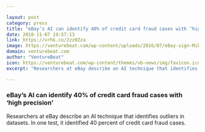```yaml
---

layout: post
category: press
title: "eBay’s AI can identify 40% of credit card fraud cases with ‘high precision’"
date: 2018-11-07 14:57:13
link: https://vrhk.co/2zz0Zza
image: https://venturebeat.com/wp-content/uploads/2016/07/eBay-sign-Mike-Knell-Flickr.jpg?fit=3580%2C1979&strip=all
domain: venturebeat.com
author: "VentureBeat"
icon: https://venturebeat.com/wp-content/themes/vb-news/img/favicon.ico
excerpt: "Researchers at eBay describe an AI technique that identifies outliers in datasets. In one test, it identified 40 percent of credit card fraud cases."

---
```


### eBay’s AI can identify 40% of credit card fraud cases with ‘high precision’

Researchers at eBay describe an AI technique that identifies outliers in datasets. In one test, it identified 40 percent of credit card fraud cases.